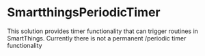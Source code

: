 # SmartthingsPeriodicTimer
This solution provides timer functionality that can trigger routines in SmartThings. Currently there is not a permanent /periodic timer functionality

